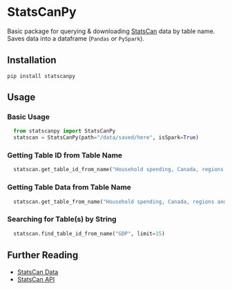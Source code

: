 # StatsCanPy

Basic package for querying & downloading [StatsCan](https://www.statcan.gc.ca/en/start) data by table name. Saves data into a dataframe (`Pandas` or `PySpark`).

## Installation

`pip install statscanpy`

## Usage

### Basic Usage

```python
  from statscanpy import StatsCanPy
  statscan = StatsCanPy(path="/data/saved/here", isSpark=True)
```

### Getting Table ID from Table Name

```python
  statscan.get_table_id_from_name("Household spending, Canada, regions and provinces")
```

### Getting Table Data from Table Name

```python
  statscan.get_table_from_name("Household spending, Canada, regions and provinces")
```

### Searching for Table(s) by String

```python
  statscan.find_table_id_from_name("GDP", limit=15)
```

## Further Reading

- [StatsCan Data](https://www150.statcan.gc.ca/n1/en/type/data?MM=1)
- [StatsCan API](https://www.statcan.gc.ca/en/developers/wds/user-guide)
